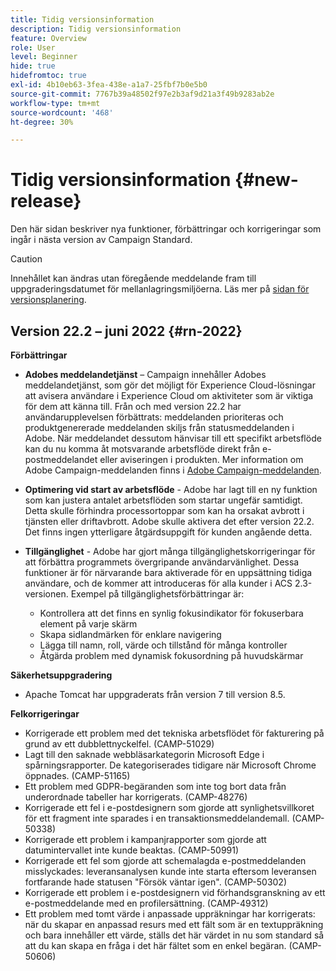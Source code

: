```yaml
---
title: Tidig versionsinformation
description: Tidig versionsinformation
feature: Overview
role: User
level: Beginner
hide: true
hidefromtoc: true
exl-id: 4b10eb63-3fea-438e-a1a7-25fbf7b0e5b0
source-git-commit: 7767b39a48502f97e2b3af9d21a3f49b9283ab2e
workflow-type: tm+mt
source-wordcount: '468'
ht-degree: 30%

---
```


# Tidig versionsinformation {#new-release}

Den här sidan beskriver nya funktioner, förbättringar och korrigeringar som ingår i nästa version av Campaign Standard.

>[!CAUTION]
>
> Innehållet kan ändras utan föregående meddelande fram till uppgraderingsdatumet för mellanlagringsmiljöerna. Läs mer på [sidan för versionsplanering](../../rn/using/release-planning.md).

## Version 22.2 – juni 2022 {#rn-2022}

**Förbättringar**

* **Adobes meddelandetjänst** – Campaign innehåller Adobes meddelandetjänst, som gör det möjligt för Experience Cloud-lösningar att avisera användare i Experience Cloud om aktiviteter som är viktiga för dem att känna till. Från och med version 22.2 har användarupplevelsen förbättrats: meddelanden prioriteras och produktgenererade meddelanden skiljs från statusmeddelanden i Adobe. När meddelandet dessutom hänvisar till ett specifikt arbetsflöde kan du nu komma åt motsvarande arbetsflöde direkt från e-postmeddelandet eller aviseringen i produkten.  Mer information om Adobe Campaign-meddelanden finns i [Adobe Campaign-meddelanden](../../administration/using/sending-internal-notifications.md).

* **Optimering vid start av arbetsflöde** - Adobe har lagt till en ny funktion som kan justera antalet arbetsflöden som startar ungefär samtidigt. Detta skulle förhindra processortoppar som kan ha orsakat avbrott i tjänsten eller driftavbrott. Adobe skulle aktivera det efter version 22.2. Det finns ingen ytterligare åtgärdsuppgift för kunden angående detta.

* **Tillgänglighet** - Adobe har gjort många tillgänglighetskorrigeringar för att förbättra programmets övergripande användarvänlighet. Dessa funktioner är för närvarande bara aktiverade för en uppsättning tidiga användare, och de kommer att introduceras för alla kunder i ACS 2.3-versionen. Exempel på tillgänglighetsförbättringar är:

   * Kontrollera att det finns en synlig fokusindikator för fokuserbara element på varje skärm
   * Skapa sidlandmärken för enklare navigering
   * Lägga till namn, roll, värde och tillstånd för många kontroller
   * Åtgärda problem med dynamisk fokusordning på huvudskärmar

**Säkerhetsuppgradering**

* Apache Tomcat har uppgraderats från version 7 till version 8.5.


**Felkorrigeringar**

* Korrigerade ett problem med det tekniska arbetsflödet för fakturering på grund av ett dubblettnyckelfel. (CAMP-51029)
* Lagt till den saknade webbläsarkategorin Microsoft Edge i spårningsrapporter. De kategoriserades tidigare när Microsoft Chrome öppnades. (CAMP-51165)
* Ett problem med GDPR-begäranden som inte tog bort data från underordnade tabeller har korrigerats. (CAMP-48276)
* Korrigerade ett fel i e-postdesignern som gjorde att synlighetsvillkoret för ett fragment inte sparades i en transaktionsmeddelandemall. (CAMP-50338)
* Korrigerade ett problem i kampanjrapporter som gjorde att datumintervallet inte kunde beaktas. (CAMP-50991)
* Korrigerade ett fel som gjorde att schemalagda e-postmeddelanden misslyckades: leveransanalysen kunde inte starta eftersom leveransen fortfarande hade statusen &quot;Försök väntar igen&quot;. (CAMP-50302)
* Korrigerade ett problem i e-postdesignern vid förhandsgranskning av ett e-postmeddelande med en profilersättning. (CAMP-49312)
* Ett problem med tomt värde i anpassade uppräkningar har korrigerats: när du skapar en anpassad resurs med ett fält som är en textuppräkning och bara innehåller ett värde, ställs det här värdet in nu som standard så att du kan skapa en fråga i det här fältet som en enkel begäran. (CAMP-50606)
